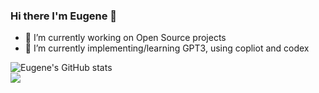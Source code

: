 ### Hi there I'm Eugene 👋

- 🔭 I’m currently working on Open Source projects
- 🌱 I’m currently implementing/learning GPT3, using copliot and codex

<!--
**ycechungAI/ycechungAi** is a ✨ _special_ ✨ repository because its `README.md` (this file) appears on your GitHub profile.

Here are some ideas to get you started:

- 🔭 I’m currently working on ...
- 🌱 I’m currently learning ...
- 👯 I’m looking to collaborate on ...
- 🤔 I’m looking for help with ...
- 💬 Ask me about ...
- 📫 How to reach me: ...
- 😄 Pronouns: ...
- ⚡ Fun fact: ...
-->
![Eugene's GitHub stats](https://github-readme-stats.vercel.app/api?username=ycechungAI&theme=highcontrast&show_icons=true)
<br/>
![](https://gitwar.herokuapp.com/badge?username=ycechungAI&color=green)
